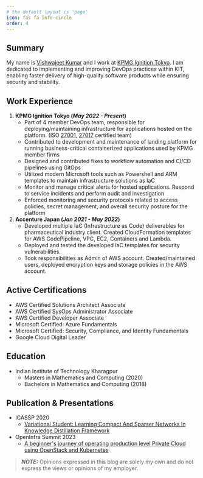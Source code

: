 ```yaml
---
# the default layout is 'page'
icon: fas fa-info-circle
order: 4
---
```

## Summary
My name is [Vishwajeet Kumar](https://www.linkedin.com/in/vishwajeetk1160/) and I work at [KPMG Ignition Tokyo](https://kpmg.com/jp/en/home/about/kit.html). I am dedicated to implementing and improving DevOps practices within KIT, enabling faster delivery of high-quality software products while ensuring security and stability.

## Work Experience
1. __KPMG Ignition Tokyo (*May 2022 - Present*)__
    * Part of 4 member DevOps team, responsible for deploying/maintaining infrastructure for applications hosted on the platform. (ISO [27001](https://en.wikipedia.org/wiki/ISO/IEC_27001), [27017](https://en.wikipedia.org/wiki/ISO/IEC_27017) certified team)
    * Contributed to development and maintenance of landing platform for running business-critical containerized applications used by KPMG member firms
    * Designed and contributed fixes to workflow automation and CI/CD pipelines using GitOps
    * Utilized modern Microsoft tools such as Powershell and ARM templates to maintain infrastructure solutions as IaC
    * Monitor and manage critical alerts for hosted applications. Respond to service incidents and perform audit and investigation
    * Enforced monitoring and security protocols related to access policies, secret management, and overall security posture for the platform
2. __Accenture Japan (*Jan 2021 - May 2022*)__
    * Developed multiple IaC (Infrastructure as Code) deliverables for pharmaceutical industry client. Created CloudFormation templates for AWS CodePipeline, VPC, EC2, Containers and Lambda.
    * Deployed and tested the developed IaC templates for security vulnerabilities.
    * Took responsibilities as Admin of AWS account. Created/maintained users, deployed encryption keys and storage policies in the AWS account.

## Active Certifications
* AWS Certified Solutions Architect Associate
* AWS Certified SysOps Administrator Associate
* AWS Certified Developer Associate
* Microsoft Certified: Azure Fundamentals
* Microsoft Certified: Security, Compliance, and Identity Fundamentals
* Google Cloud Digital Leader

## Education
* Indian Institute of Technology Kharagpur
    * Masters in Mathematics and Computing (2020)
    * Bachelors in Mathematics and Computing (2018)

## Publication & Presentations
* ICASSP 2020
    * [Variational Student: Learning Compact And Sparser Networks In Knowledge Distillation Framework](https://cmsworkshops.com/ICASSP2020/Papers/ViewPaper.asp?PaperNum=4759)
* OpenInfra Summit 2023
    * [A beginner's journey of operating production level Private Cloud using OpenStack and Kubernetes](https://www.youtube.com/watch?v=GyEYRv7sxuY&t=1s)

> **_NOTE:_**  Opinions expressed in this blog are solely my own and do not express the views or opinions of my employer.
